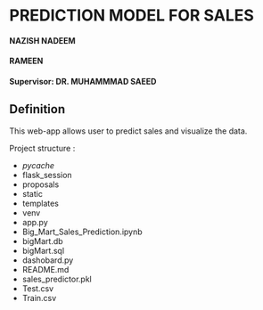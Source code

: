 # __PREDICTION MODEL FOR SALES__

#### NAZISH NADEEM
#### RAMEEN

#### Supervisor:  DR. MUHAMMMAD SAEED

## __Definition__
 This web-app allows user to predict sales and visualize the data.

 Project structure :
 - _pycache_
 - flask_session
 - proposals
 - static
 - templates
 - venv
 - app.py
 - Big_Mart_Sales_Prediction.ipynb
 - bigMart.db
 - bigMart.sql
 - dashobard.py
 - README.md
 - sales_predictor.pkl
 - Test.csv
 - Train.csv
